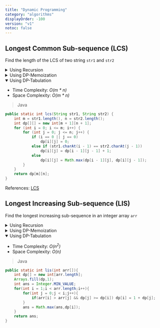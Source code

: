 ```yaml
---
title: "Dynamic Programming"
category: "algorithms"
displayOrder: -100
version: "v1"
notoc: false
---
```


## Longest Common Sub-sequence (LCS)
Find the length of the LCS of two string `str1` and `str2`

<details>
<Summary>Using Recursion</Summary>

- Time Complexity: *O(2<sup>n</sup>)*
- Space Complexity: *O(1)*

> Java

```java
public static int lcs(String str1, String str2, int m, int n) {
    if (m == 0 || n == 0)
        return 0;

    if (str1.charAt(m - 1) == str2.charAt(n - 1))
        return 1 + lcs(str1, str2, m - 1, n - 1);

    return Math.max(lcs(str1, str2, m, n - 1), lcs(str1, str2, m - 1, n));
}
```
</details>

<details>
<Summary>Using DP-Memoization</Summary>

- Time Complexity: *O(m * n)*
- Space Complexity: *O(m * n)*

> Java

```java
public static int lcs(String str1, String str2, int m, int n,int dp[][]) {
    if (m == 0 || n == 0)
        return 0;

    if (dp[m][n] != -1)
        return dp[m][n];

    if (str1.charAt(m - 1) == str2.charAt(n - 1))
        return dp[m][n] = 1 + lcs(str1, str2, m - 1, n - 1,dp);

    return dp[m][n] = Math.max(lcs(str1, str2, m, n - 1,dp), lcs(str1, str2, m - 1, n,dp));
}
```
</details>

<details open>
<Summary>Using DP-Tabulation</Summary>

- Time Complexity: *O(m * n)*
- Space Complexity: *O(m * n)*

> Java

```java
public static int lcs(String str1, String str2) {
    int m = str1.length(), n = str2.length();
    int dp[][] = new int[m + 1][n + 1];
    for (int i = 0; i <= m; i++) {
        for (int j = 0; j <= n; j++) {
            if (i == 0 || j == 0)
                dp[i][j] = 0;
            else if (str1.charAt(i - 1) == str2.charAt(j - 1))
                dp[i][j] = dp[i - 1][j - 1] + 1;
            else
                dp[i][j] = Math.max(dp[i - 1][j], dp[i][j - 1]);
        }
    }
    return dp[m][n];
}
```
</details>

References: [LCS](https://www.geeksforgeeks.org/longest-common-subsequence-dp-4/)

## Longest Increasing Sub-sequence (LIS)
Find the longest increasing sub-sequence in an integer array `arr`

<details>
<Summary>Using Recursion</Summary>

- Time Complexity: *O(2<sup>n</sup>)*
- Space Complexity: *O(1)*

> Java

```java
public class Solution 
{
    private static int ans;
    private static int helper(int arr[],int n){
        if(n == 0) return 1;
        int meh = 1;
        for(int i = 0;i < n;i++){
            int res = helper(arr,i);
            if(arr[n] > arr[i] && res >= meh) meh = 1 + res;
        }
        ans = Math.max(ans,meh);
        return meh;
    }
    public static int lis(int arr[]){
        ans = Integer.MIN_VALUE;
        helper(arr,arr.length - 1);
        return ans;
    }
}
```
</details>

<details>
<Summary>Using DP-Memoization</Summary>

- Time Complexity: *O(n<sup>2</sup>)*
- Space Complexity: *O(n)*

> Java

```java
public class Solution 
{
    private static int ans;
    private static int helper(int arr[],int n,int dp[]){
        if(dp[n] != 1) return dp[n];
        for(int i = 0;i < n;i++){
            int res = helper(arr,i,dp);
            if(arr[n] > arr[i] && res >= dp[n]) dp[n] = 1 + res;
        }
        ans = Math.max(ans,dp[n]);
        return dp[n];
    }
    public static int lis(int arr[]){
        int dp[] = new int[arr.length];
        Arrays.fill(dp,1);
        ans = Integer.MIN_VALUE;
        helper(arr,arr.length - 1,dp);
        return ans;
    }
}
```
</details>

<details open>
<Summary>Using DP-Tabulation</Summary>

- Time Complexity: *O(n<sup>2</sup>)*
- Space Complexity: *O(n)*

> Java

```java
public static int lis(int arr[]){
    int dp[] = new int[arr.length];
    Arrays.fill(dp,1);
    int ans = Integer.MIN_VALUE;
    for(int i = 1;i < arr.length;i++){
        for(int j = 0;j < i;j++){
            if(arr[i] > arr[j] && dp[j] >= dp[i]) dp[i] = 1 + dp[j];
        }
        ans = Math.max(ans,dp[i]);
    }
    return ans;
}
```
</details>
